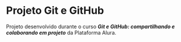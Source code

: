 # Projeto Git e GitHub
Projeto desenvolvido durante o curso ***Git e GitHub: compartilhando e colaborando em projeto*** da Plataforma Alura.
